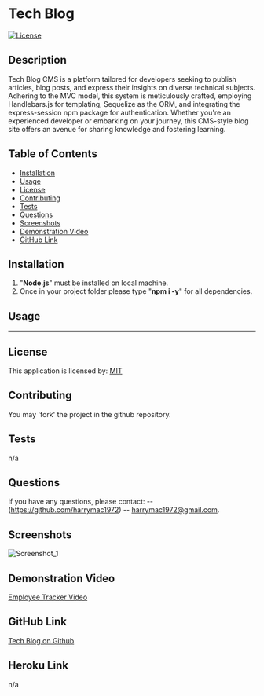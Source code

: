 
# Tech Blog
[![License](https://img.shields.io/badge/License-MIT-blue.svg)](https://opensource.org/licenses/MIT)

## Description

Tech Blog CMS is a platform tailored for developers seeking to publish articles, blog posts, and express their insights on diverse technical subjects. Adhering to the MVC model, this system is meticulously crafted, employing Handlebars.js for templating, Sequelize as the ORM, and integrating the express-session npm package for authentication. Whether you're an experienced developer or embarking on your journey, this CMS-style blog site offers an avenue for sharing knowledge and fostering learning.

## Table of Contents
- [Installation](#installation)
- [Usage](#usage)
- [License](#license)
- [Contributing](#contributing)
- [Tests](#tests)
- [Questions](#questions)
- [Screenshots](#screenshots)
- [Demonstration Video](#video)
- [GitHub Link](#github-link)

## Installation
1. "**Node.js**" must be installed on local machine.
2. Once in your project folder please type "**npm i -y**" for all dependencies.

## Usage
____

## License
This application is licensed by: [MIT](https://opensource.org/licenses/MIT)

## Contributing
You may 'fork' the project in the github repository.

## Tests
n/a

## Questions
If you have any questions, please contact:
-- (https://github.com/harrymac1972)
-- harrymac1972@gmail.com.

## Screenshots
![Screenshot_1](./imgs/sceenshot.png)

## Demonstration Video
<a href="____">Employee Tracker Video</a>

## GitHub Link
<a href="https://github.com/harrymac1972/tech_blog">Tech Blog on Github</a>


## Heroku Link
n/a